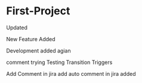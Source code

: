 # First-Project


Updated


New Feature Added

Development added agian

comment trying
Testing Transition Triggers

Add Comment in jira
add auto comment in jira
added
